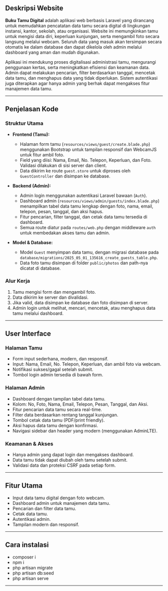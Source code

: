 ## Deskripsi Website

**Buku Tamu Digital** adalah aplikasi web berbasis Laravel yang dirancang untuk memudahkan pencatatan data tamu secara digital di lingkungan instansi, kantor, sekolah, atau organisasi. Website ini memungkinkan tamu untuk mengisi data diri, keperluan kunjungan, serta mengambil foto secara langsung melalui webcam. Seluruh data yang masuk akan tersimpan secara otomatis ke dalam database dan dapat dikelola oleh admin melalui dashboard yang aman dan mudah digunakan.

Aplikasi ini mendukung proses digitalisasi administrasi tamu, mengurangi penggunaan kertas, serta meningkatkan efisiensi dan keamanan data. Admin dapat melakukan pencarian, filter berdasarkan tanggal, mencetak data tamu, dan menghapus data yang tidak diperlukan. Sistem autentikasi juga diterapkan agar hanya admin yang berhak dapat mengakses fitur manajemen data tamu.

---

## Penjelasan Kode

### Struktur Utama

-   **Frontend (Tamu):**

    -   Halaman form tamu (`resources/views/guest/create.blade.php`) menggunakan Bootstrap untuk tampilan responsif dan WebcamJS untuk fitur ambil foto.
    -   Field yang diisi: Nama, Email, No. Telepon, Keperluan, dan Foto. Validasi dilakukan di sisi server dan client.
    -   Data dikirim ke route `guest.store` untuk diproses oleh `GuestController` dan disimpan ke database.

-   **Backend (Admin):**

    -   Admin login menggunakan autentikasi Laravel bawaan (`Auth`).
    -   Dashboard admin (`resources/views/admin/guests/index.blade.php`) menampilkan tabel data tamu lengkap dengan foto, nama, email, telepon, pesan, tanggal, dan aksi hapus.
    -   Fitur pencarian, filter tanggal, dan cetak data tamu tersedia di dashboard.
    -   Semua route diatur pada `routes/web.php` dengan middleware `auth` untuk membedakan akses tamu dan admin.

-   **Model & Database:**
    -   Model `Guest` menyimpan data tamu, dengan migrasi database pada `database/migrations/2025_05_01_135616_create_guests_table.php`.
    -   Data foto tamu disimpan di folder `public/photos` dan path-nya dicatat di database.

### Alur Kerja

1. Tamu mengisi form dan mengambil foto.
2. Data dikirim ke server dan divalidasi.
3. Jika valid, data disimpan ke database dan foto disimpan di server.
4. Admin login untuk melihat, mencari, mencetak, atau menghapus data tamu melalui dashboard.

---

## User Interface

### Halaman Tamu

-   Form input sederhana, modern, dan responsif.
-   Input: Nama, Email, No. Telepon, Keperluan, dan ambil foto via webcam.
-   Notifikasi sukses/gagal setelah submit.
-   Tombol login admin tersedia di bawah form.

### Halaman Admin

-   Dashboard dengan tampilan tabel data tamu.
-   Kolom: No, Foto, Nama, Email, Telepon, Pesan, Tanggal, dan Aksi.
-   Fitur pencarian data tamu secara real-time.
-   Filter data berdasarkan rentang tanggal kunjungan.
-   Tombol cetak data tamu (PDF/print friendly).
-   Aksi hapus data tamu dengan konfirmasi.
-   Navigasi sidebar dan header yang modern (menggunakan AdminLTE).

### Keamanan & Akses

-   Hanya admin yang dapat login dan mengakses dashboard.
-   Data tamu tidak dapat diubah oleh tamu setelah submit.
-   Validasi data dan proteksi CSRF pada setiap form.

---

## Fitur Utama

-   Input data tamu digital dengan foto webcam.
-   Dashboard admin untuk manajemen data tamu.
-   Pencarian dan filter data tamu.
-   Cetak data tamu.
-   Autentikasi admin.
-   Tampilan modern dan responsif.

---

## Cara instalasi

-   composer i
-   npm i
-   php artisan migrate
-   php artisan db:seed
-   php artisan serve

---
